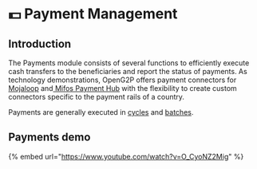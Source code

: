 # 💵 Payment Management

## Introduction

The Payments module consists of several functions to efficiently execute cash transfers to the beneficiaries and report the status of payments. As technology demonstrations, OpenG2P offers payment connectors for [Mojaloop](https://mojaloop.io/) and[ Mifos Payment Hub](https://payments.mifos.org/) with the flexibility to create custom connectors specific to the payment rails of a country.

Payments are generally executed in [cycles](broken-reference) and [batches](payment-batches.md).

## Payments demo

{% embed url="https://www.youtube.com/watch?v=O_CyoNZ2Mig" %}
